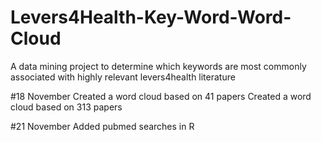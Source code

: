 # Levers4Health-Key-Word-Word-Cloud
A data mining project to determine which keywords are most commonly associated with highly relevant levers4health literature

#18 November 
Created a word cloud based on 41 papers
Created a word cloud based on 313 papers

#21 November
Added pubmed searches in R